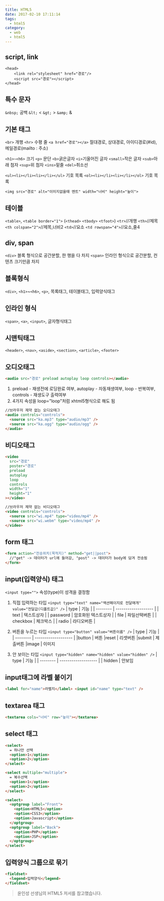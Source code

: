 ```yaml
---
title: HTML5
date: 2017-02-10 17:11:14
tags:
  - html5
category:
  - web
  - html5
---
```


## script, link

```
<head>
	<link rel="stylesheet" href="경로"/>
	<script src="경로"></script>
</head>
```

## 특수 문자

`&nbsp;` 공백
`&lt;` <
`&gt;` >
`&amp;` &

## 기본 태그

`<br>` 개행
`<hr>` 수평 줄
`<a href="경로"></a>`
절대경로, 상대경로, 아이디경로(#id), 메일경로(mailto : 주소)

`<h1>~<h6>` 크기
`<p>` 문단
`<b>`굵은글자 `<i>`기울어진 글자 `<small>`작은 글자
`<sub>`아래 첨자 `<sup>`위 첨자 `<ins>`밑줄 `<del>`취소선

`<ul><li></li><li></li></ul>` 기호 목록
`<ol><li></li><li></li></ol>` 기호 목록

`<img src="경로" alt="이미지없을때 멘트" width="너비" height="높이">`

## 테이블

`<table>`, `<table border="1">`
(`<thead>` `<tbody>` `<tfoot>`)
`<tr>`//개행
`<th>`//제목 `<th colspan="2">`//제목,너비2
`<td>`//요소 `<td rowspan="4">`//요소,줄4

## div, span

`<div>` 블록 형식으로 공간분할, 한 행을 다 차지
`<span>` 인라인 형식으로 공간분할, 컨텐츠 크기만큼 차지

## 블록형식

`<div>`, `<h1>`~`<h6>`, `<p>`, 목록태그, 테이블태그, 입력양식태그

## 인라인 형식

`<span>`, `<a>`, `<input>`, 글자형식태그

## 시맨틱태그

`<header>`, `<nav>`, `<aside>`, `<section>`, `<article>`, `<footer>`

## 오디오태그

```html
<audio src="경로" preload autoplay loop controls></audio>
```

1.  preload - 재생전에 로딩완료 여부, autoplay - 자동재생여부, loop - 반복여부, controls - 재생도구 출력여부
2.  4가지 속성을 loop="loop"처럼 xhtml5형식으로 해도 됨

```html
//브라우저 제약 없는 오디오태그
<audio controls="controls">
  <source src="ka.mp3" type="audio/mp3" />
  <source src="ka.ogg" type="audio/ogg" />
</audio>
```

## 비디오태그

```html
<video
  src="경로"
  poster="경로"
  preload
  autoplay
  loop
  controls
  width="1"
  height="1"
></video>

//브라우저 제약 없는 비디오태그
<video controls="controls">
  <source src="wi.mp4" type="video/mp4" />
  <source src="wi.webm" type="video/mp4" />
</video>
```

## form 태그

```html
<form action="전송위치(목적지)" method="get||post">
  //"get" -> 데이터가 url에 들어감, "post" -> 데이터가 body에 담겨 전송됨
</form>
```

## input(입력양식) 태그

`<input type="">` 속성(type)이 성격을 결정함

1. 직접 입력하는 타입
   `<input type="text" name="액션페이지로 전달매개" value="전달값(디폴트값)" />`
   | type | 기능 |
   | -------- | ------------------- |
   | text | 텍스트상자 |
   | password | 암호화된 텍스트상자 |
   | file | 파일선택버튼 |
   | checkbox | 체크박스 |
   | radio | 라디오버튼 |

2. 버튼을 누르는 타입
   `<input type="button" value="버튼이름" />`
   | type | 기능 |
   | -------- | ------------------- |
   |button | 버튼
   |reset | 리셋버튼
   |submit | 제출버튼
   |image | 이미지

3. 안 보이는 타입
   `<input type="hidden" name="hidden" value="hidden" />`
   | type | 기능 |
   | -------- | ------------------- |
   | hidden | 안보임

## input태그에 라벨 붙이기

```html
<label for="name">라벨지</label> <input id="name" type="text" />
```

## textarea 태그

```html
<textarea cols="너비" row="높이"></textarea>
```

## select 태그

```html
<select>
  = 하나만 선택
  <option>1</option>
  <option>2</option>
</select>

<select multiple="multiple">
  = 복수선택
  <option>1</option>
  <option>2</option>
</select>

<select>
  <optgroup label="Front">
    <option>HTML5</option>
    <option>CSS3</option>
    <option>Javascript</option>
  </optgroup>
  <optgroup label="Back">
    <option>PHP</option>
    <option>JSP</option>
  </optgroup>
</select>
```

## 입력양식 그룹으로 묶기

```html
<fieldset>
  <legend>입력양식</legend>
</fieldset>
```

> 윤인성 선생님의 HTML5 저서를 참고했습니다.

